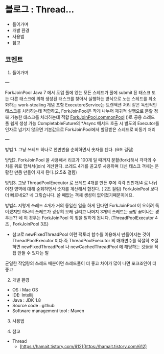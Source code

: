 # 블로그 : Thread...
* 들어가며
* 개발 환경
* 사용법
* 참고

**코멘트**
-

1. 들어가며

—

ForkJoinPool
Java 7 에서 도입
풀에 있는 모든 스레드가 풀에 submit 된 태스크 또는 다른 태스크에 의해 생성된 태스크를 찾아서 실행하는 방식으로 노는 스레드를 최소화하는 work-stealing 개념 포함
ExecutoreService는 트랜잭션 처리 같은 독립적인 태스크를 처리하는데 적합하고, ForkJoinPool은 작게 나누어 재귀적 실행으로 분할 정복 가능한 태스크를 처리하는데 적합
[ForkJoinPool.commonPool](http://ForkJoinPool.commonPool) ()로 공용 스레드 풀 쉽게 생성 가능
CompletableFuture의 *Async 메서드 호출 시 별도의 Executor를 인자로 넘기지 않으면 기본값으로 ForkJoinPool에서 할당받은 스레드로 비동기 처리

—

방법 1. 그냥 쓰레드 하나로 천만번을 순회하면서 숫자를 센다. (6초 걸림)

방법2. ForkJoinPool 을 사용해서 리프가 100개 일 때까지 분활(fork)해서 각각의 수치를 위로 합쳐서(join) 계산한다. 쓰레드 4개를 골고루 사용하며 대신 태스크 객체는 분활한 만큼 만들어 지게 된다.(2.5초 걸림)

방법3. 그냥 ThreadPoolExecutor 로 쓰레드 4개를 만든 후에 각각 천만개/4 로 나뉘어진 영역에 대해 순회하면서 숫자를 계산해서 합친다. ( 2초 걸림) ForkJoinPool 보다 더 빠르네요? 네 그렇습니다. 쓸 때없는 객체 생성이 없어졌기때문이에요.

방법4. 저렇게 쓰레드 4개가 거의 동일한 일을 하게 된다면 ForkJoinPool 이 오히려 독이겠지만 하나의 쓰레드가 굉장히 오래 걸리고 나머지 3개의 쓰레드는 금방 끝이나는 경우는?? 네 이 경우는 ForkJoinPool 이 빛을 발하게 됩니다. (ThreadPoolExecutor 4초 , ForkJoinPool 3초)

* 참고로 newFixedThreadPool 이런 팩토리 함수를 이용해서 만들어지는 것이 ThreadPoolExecutor 이다.즉 ThreadPoolExecutor 의 매개변수를 적절히 조절하면 newFixedThreadPool 나 newCachedThreadPool 에 해당하는 것들을 직접 만들 수 있다는 말

균일한 작업량의 쓰레드 배분이면 쓰레드풀이 더 좋고
차이가 많이 나면 포크조인이 더 좋고

2. 개발 환경

* OS : Mac OS
* IDE: Intellij
* Java : JDK 1.8
* Source code : github
* Software management tool : Maven

3. 사용법

4. 참고

* Thread
	* [https://hamait.tistory.com/612](https://hamait.tistory.com/612)